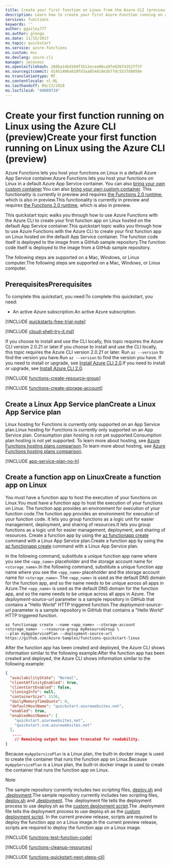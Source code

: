 ```yaml
---
title: Create your first function on Linux from the Azure CLI (preview) | Microsoft Docs
description: Learn how to create your first Azure Function running on a default Linux image using the Azure CLI.
services: functions
keywords: ''
author: ggailey777
ms.author: glenga
ms.date: 11/15/2017
ms.topic: quickstart
ms.service: azure-functions
ms.custom: mvc
ms.devlang: azure-cli
manager: jeconnoc
ms.openlocfilehash: 288ba14bd10df3512ecea06ca97e036f4352ff3f
ms.sourcegitcommit: d1451406a010fd3aa854dc8e5b77dc5537d8050e
ms.translationtype: MT
ms.contentlocale: nl-NL
ms.lasthandoff: 09/13/2018
ms.locfileid: "44869719"
---
```

# <a name="create-your-first-function-running-on-linux-using-the-azure-cli-preview"></a><span data-ttu-id="d7c0b-103">Create your first function running on Linux using the Azure CLI (preview)</span><span class="sxs-lookup"><span data-stu-id="d7c0b-103">Create your first function running on Linux using the Azure CLI (preview)</span></span>

<span data-ttu-id="d7c0b-104">Azure Functions lets you host your functions on Linux in a default Azure App Service container.</span><span class="sxs-lookup"><span data-stu-id="d7c0b-104">Azure Functions lets you host your functions on Linux in a default Azure App Service container.</span></span> <span data-ttu-id="d7c0b-105">You can also [bring your own custom container](functions-create-function-linux-custom-image.md).</span><span class="sxs-lookup"><span data-stu-id="d7c0b-105">You can also [bring your own custom container](functions-create-function-linux-custom-image.md).</span></span> <span data-ttu-id="d7c0b-106">This functionality is currently in preview and requires [the Functions 2.0 runtime](functions-versions.md), which is also in preview.</span><span class="sxs-lookup"><span data-stu-id="d7c0b-106">This functionality is currently in preview and requires [the Functions 2.0 runtime](functions-versions.md), which is also in preview.</span></span>

<span data-ttu-id="d7c0b-107">This quickstart topic walks you through how to use Azure Functions with the Azure CLI to create your first function app on Linux hosted on the default App Service container.</span><span class="sxs-lookup"><span data-stu-id="d7c0b-107">This quickstart topic walks you through how to use Azure Functions with the Azure CLI to create your first function app on Linux hosted on the default App Service container.</span></span> <span data-ttu-id="d7c0b-108">The function code itself is deployed to the image from a GitHub sample repository.</span><span class="sxs-lookup"><span data-stu-id="d7c0b-108">The function code itself is deployed to the image from a GitHub sample repository.</span></span>    

<span data-ttu-id="d7c0b-109">The following steps are supported on a Mac, Windows, or Linux computer.</span><span class="sxs-lookup"><span data-stu-id="d7c0b-109">The following steps are supported on a Mac, Windows, or Linux computer.</span></span> 

## <a name="prerequisites"></a><span data-ttu-id="d7c0b-110">Prerequisites</span><span class="sxs-lookup"><span data-stu-id="d7c0b-110">Prerequisites</span></span> 

<span data-ttu-id="d7c0b-111">To complete this quickstart, you need:</span><span class="sxs-lookup"><span data-stu-id="d7c0b-111">To complete this quickstart, you need:</span></span>

+ <span data-ttu-id="d7c0b-112">An active Azure subscription.</span><span class="sxs-lookup"><span data-stu-id="d7c0b-112">An active Azure subscription.</span></span>

[!INCLUDE [quickstarts-free-trial-note](../../includes/quickstarts-free-trial-note.md)]

[!INCLUDE [cloud-shell-try-it.md](../../includes/cloud-shell-try-it.md)]

<span data-ttu-id="d7c0b-113">If you choose to install and use the CLI locally, this topic requires the Azure CLI version 2.0.21 or later.</span><span class="sxs-lookup"><span data-stu-id="d7c0b-113">If you choose to install and use the CLI locally, this topic requires the Azure CLI version 2.0.21 or later.</span></span> <span data-ttu-id="d7c0b-114">Run `az --version` to find the version you have.</span><span class="sxs-lookup"><span data-stu-id="d7c0b-114">Run `az --version` to find the version you have.</span></span> <span data-ttu-id="d7c0b-115">If you need to install or upgrade, see [Install Azure CLI 2.0]( /cli/azure/install-azure-cli).</span><span class="sxs-lookup"><span data-stu-id="d7c0b-115">If you need to install or upgrade, see [Install Azure CLI 2.0]( /cli/azure/install-azure-cli).</span></span> 

[!INCLUDE [functions-create-resource-group](../../includes/functions-create-resource-group.md)]

[!INCLUDE [functions-create-storage-account](../../includes/functions-create-storage-account.md)]

## <a name="create-a-linux-app-service-plan"></a><span data-ttu-id="d7c0b-116">Create a Linux App Service plan</span><span class="sxs-lookup"><span data-stu-id="d7c0b-116">Create a Linux App Service plan</span></span>

<span data-ttu-id="d7c0b-117">Linux hosting for Functions is currently only supported on an App Service plan.</span><span class="sxs-lookup"><span data-stu-id="d7c0b-117">Linux hosting for Functions is currently only supported on an App Service plan.</span></span> <span data-ttu-id="d7c0b-118">Consumption plan hosting is not yet supported.</span><span class="sxs-lookup"><span data-stu-id="d7c0b-118">Consumption plan hosting is not yet supported.</span></span> <span data-ttu-id="d7c0b-119">To learn more about hosting, see [Azure Functions hosting plans comparison](functions-scale.md).</span><span class="sxs-lookup"><span data-stu-id="d7c0b-119">To learn more about hosting, see [Azure Functions hosting plans comparison](functions-scale.md).</span></span> 

[!INCLUDE [app-service-plan-no-h](../../includes/app-service-web-create-app-service-plan-linux-no-h.md)]

## <a name="create-a-function-app-on-linux"></a><span data-ttu-id="d7c0b-120">Create a function app on Linux</span><span class="sxs-lookup"><span data-stu-id="d7c0b-120">Create a function app on Linux</span></span>

<span data-ttu-id="d7c0b-121">You must have a function app to host the execution of your functions on Linux.</span><span class="sxs-lookup"><span data-stu-id="d7c0b-121">You must have a function app to host the execution of your functions on Linux.</span></span> <span data-ttu-id="d7c0b-122">The function app provides an environment for execution of your function code.</span><span class="sxs-lookup"><span data-stu-id="d7c0b-122">The function app provides an environment for execution of your function code.</span></span> <span data-ttu-id="d7c0b-123">It lets you group functions as a logic unit for easier management, deployment, and sharing of resources.</span><span class="sxs-lookup"><span data-stu-id="d7c0b-123">It lets you group functions as a logic unit for easier management, deployment, and sharing of resources.</span></span> <span data-ttu-id="d7c0b-124">Create a function app by using the [az functionapp create](/cli/azure/functionapp#az-functionapp-create) command with a Linux App Service plan.</span><span class="sxs-lookup"><span data-stu-id="d7c0b-124">Create a function app by using the [az functionapp create](/cli/azure/functionapp#az-functionapp-create) command with a Linux App Service plan.</span></span> 

<span data-ttu-id="d7c0b-125">In the following command, substitute a unique function app name where you see the `<app_name>` placeholder and the storage account name for  `<storage_name>`.</span><span class="sxs-lookup"><span data-stu-id="d7c0b-125">In the following command, substitute a unique function app name where you see the `<app_name>` placeholder and the storage account name for  `<storage_name>`.</span></span> <span data-ttu-id="d7c0b-126">The `<app_name>` is used as the default DNS domain for the function app, and so the name needs to be unique across all apps in Azure.</span><span class="sxs-lookup"><span data-stu-id="d7c0b-126">The `<app_name>` is used as the default DNS domain for the function app, and so the name needs to be unique across all apps in Azure.</span></span> <span data-ttu-id="d7c0b-127">The _deployment-source-url_ parameter is a sample repository in GitHub that contains a "Hello World" HTTP triggered function.</span><span class="sxs-lookup"><span data-stu-id="d7c0b-127">The _deployment-source-url_ parameter is a sample repository in GitHub that contains a "Hello World" HTTP triggered function.</span></span>

```azurecli-interactive
az functionapp create --name <app_name> --storage-account  <storage_name>  --resource-group myResourceGroup \
--plan myAppServicePlan --deployment-source-url https://github.com/Azure-Samples/functions-quickstart-linux
```
<span data-ttu-id="d7c0b-128">After the function app has been created and deployed, the Azure CLI shows information similar to the following example:</span><span class="sxs-lookup"><span data-stu-id="d7c0b-128">After the function app has been created and deployed, the Azure CLI shows information similar to the following example:</span></span>

```json
{
  "availabilityState": "Normal",
  "clientAffinityEnabled": true,
  "clientCertEnabled": false,
  "cloningInfo": null,
  "containerSize": 1536,
  "dailyMemoryTimeQuota": 0,
  "defaultHostName": "quickstart.azurewebsites.net",
  "enabled": true,
  "enabledHostNames": [
    "quickstart.azurewebsites.net",
    "quickstart.scm.azurewebsites.net"
  ],
   ....
    // Remaining output has been truncated for readability.
}
```

<span data-ttu-id="d7c0b-129">Because `myAppServicePlan` is a Linux plan, the built-in docker image is used to create the container that runs the function app on Linux.</span><span class="sxs-lookup"><span data-stu-id="d7c0b-129">Because `myAppServicePlan` is a Linux plan, the built-in docker image is used to create the container that runs the function app on Linux.</span></span> 

>[!NOTE]  
><span data-ttu-id="d7c0b-130">The sample repository currently includes two scripting files, [deploy.sh](https://github.com/Azure-Samples/functions-quickstart-linux/blob/master/deploy.sh) and [.deployment](https://github.com/Azure-Samples/functions-quickstart-linux/blob/master/.deployment).</span><span class="sxs-lookup"><span data-stu-id="d7c0b-130">The sample repository currently includes two scripting files, [deploy.sh](https://github.com/Azure-Samples/functions-quickstart-linux/blob/master/deploy.sh) and [.deployment](https://github.com/Azure-Samples/functions-quickstart-linux/blob/master/.deployment).</span></span> <span data-ttu-id="d7c0b-131">The .deployment file tells the deployment process to use deploy.sh as the [custom deployment script](https://github.com/projectkudu/kudu/wiki/Custom-Deployment-Script).</span><span class="sxs-lookup"><span data-stu-id="d7c0b-131">The .deployment file tells the deployment process to use deploy.sh as the [custom deployment script](https://github.com/projectkudu/kudu/wiki/Custom-Deployment-Script).</span></span> <span data-ttu-id="d7c0b-132">In the current preview release, scripts are required to deploy the function app on a Linux image.</span><span class="sxs-lookup"><span data-stu-id="d7c0b-132">In the current preview release, scripts are required to deploy the function app on a Linux image.</span></span>  

[!INCLUDE [functions-test-function-code](../../includes/functions-test-function-code.md)]

[!INCLUDE [functions-cleanup-resources](../../includes/functions-cleanup-resources.md)]

[!INCLUDE [functions-quickstart-next-steps-cli](../../includes/functions-quickstart-next-steps-cli.md)]
